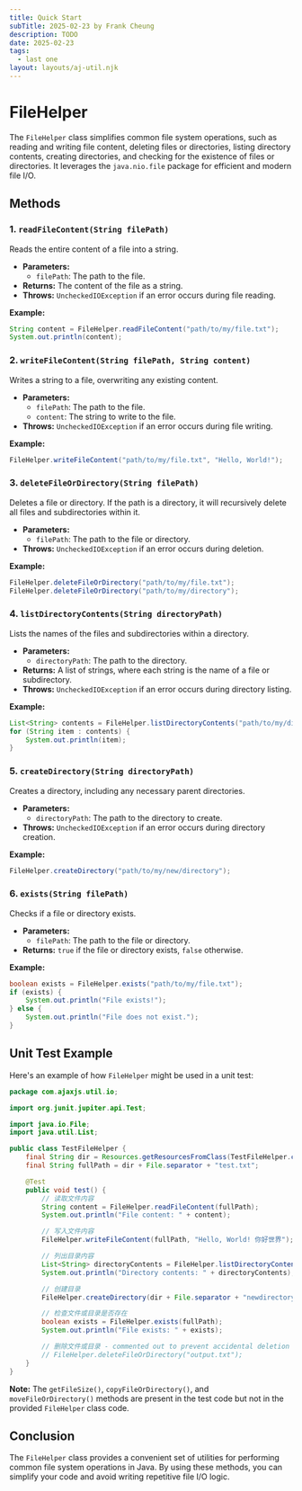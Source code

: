 ```yaml
---
title: Quick Start
subTitle: 2025-02-23 by Frank Cheung
description: TODO
date: 2025-02-23
tags:
  - last one
layout: layouts/aj-util.njk
---
```

# FileHelper
The `FileHelper` class simplifies common file system operations, such as reading and writing file content, deleting files or directories, listing directory contents, creating directories, and checking for the existence of files or directories. It leverages the `java.nio.file` package for efficient and modern file I/O.

## Methods

### 1. `readFileContent(String filePath)`

Reads the entire content of a file into a string.

*   **Parameters:**
    *   `filePath`: The path to the file.
*   **Returns:** The content of the file as a string.
*   **Throws:** `UncheckedIOException` if an error occurs during file reading.

**Example:**

```java
String content = FileHelper.readFileContent("path/to/my/file.txt");
System.out.println(content);
```

### 2. `writeFileContent(String filePath, String content)`

Writes a string to a file, overwriting any existing content.

*   **Parameters:**
    *   `filePath`: The path to the file.
    *   `content`: The string to write to the file.
*   **Throws:** `UncheckedIOException` if an error occurs during file writing.

**Example:**

```java
FileHelper.writeFileContent("path/to/my/file.txt", "Hello, World!");
```

### 3. `deleteFileOrDirectory(String filePath)`

Deletes a file or directory. If the path is a directory, it will recursively delete all files and subdirectories within it.

*   **Parameters:**
    *   `filePath`: The path to the file or directory.
*   **Throws:** `UncheckedIOException` if an error occurs during deletion.

**Example:**

```java
FileHelper.deleteFileOrDirectory("path/to/my/file.txt");
FileHelper.deleteFileOrDirectory("path/to/my/directory");
```

### 4. `listDirectoryContents(String directoryPath)`

Lists the names of the files and subdirectories within a directory.

*   **Parameters:**
    *   `directoryPath`: The path to the directory.
*   **Returns:** A list of strings, where each string is the name of a file or subdirectory.
*   **Throws:** `UncheckedIOException` if an error occurs during directory listing.

**Example:**

```java
List<String> contents = FileHelper.listDirectoryContents("path/to/my/directory");
for (String item : contents) {
    System.out.println(item);
}
```

### 5. `createDirectory(String directoryPath)`

Creates a directory, including any necessary parent directories.

*   **Parameters:**
    *   `directoryPath`: The path to the directory to create.
*   **Throws:** `UncheckedIOException` if an error occurs during directory creation.

**Example:**

```java
FileHelper.createDirectory("path/to/my/new/directory");
```

### 6. `exists(String filePath)`

Checks if a file or directory exists.

*   **Parameters:**
    *   `filePath`: The path to the file or directory.
*   **Returns:** `true` if the file or directory exists, `false` otherwise.

**Example:**

```java
boolean exists = FileHelper.exists("path/to/my/file.txt");
if (exists) {
    System.out.println("File exists!");
} else {
    System.out.println("File does not exist.");
}
```

## Unit Test Example

Here's an example of how `FileHelper` might be used in a unit test:

```java
package com.ajaxjs.util.io;

import org.junit.jupiter.api.Test;

import java.io.File;
import java.util.List;

public class TestFileHelper {
    final String dir = Resources.getResourcesFromClass(TestFileHelper.class, "");
    final String fullPath = dir + File.separator + "test.txt";

    @Test
    public void test() {
        // 读取文件内容
        String content = FileHelper.readFileContent(fullPath);
        System.out.println("File content: " + content);

        // 写入文件内容
        FileHelper.writeFileContent(fullPath, "Hello, World! 你好世界");

        // 列出目录内容
        List<String> directoryContents = FileHelper.listDirectoryContents(dir);
        System.out.println("Directory contents: " + directoryContents);

        // 创建目录
        FileHelper.createDirectory(dir + File.separator + "newdirectory");

        // 检查文件或目录是否存在
        boolean exists = FileHelper.exists(fullPath);
        System.out.println("File exists: " + exists);

        // 删除文件或目录 - commented out to prevent accidental deletion during testing
        // FileHelper.deleteFileOrDirectory("output.txt");
    }
}
```

**Note:** The `getFileSize()`, `copyFileOrDirectory()`, and `moveFileOrDirectory()` methods are present in the test code but not in the provided `FileHelper` class code.

## Conclusion

The `FileHelper` class provides a convenient set of utilities for performing common file system operations in Java. By using these methods, you can simplify your code and avoid writing repetitive file I/O logic.